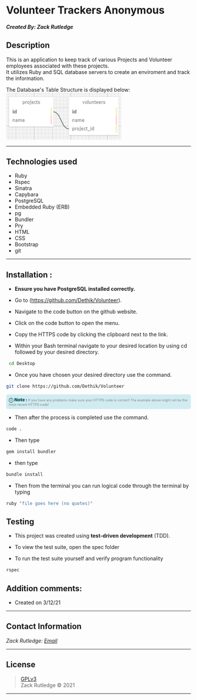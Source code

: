 # Volunteer Trackers Anonymous
#### *Created By: Zack Rutledge*

## Description
This is an application to keep track of various Projects and Volunteer employees associated with these projects.<br>
It utilizes Ruby and SQL database servers to create an enviroment and track the information.

The Database's Table Structure is displayed below:
<br>
![Diagram Example](/public/img/Diagram.jpg)

* * *

## Technologies used

* Ruby
* Rspec
* Sinatra
* Capybara
* PostgreSQL
* Embedded Ruby (ERB)
* pg
* Bundler
* Pry
* HTML
* CSS
* Bootstrap
* git

* * *

## Installation :

* **Ensure you have PostgreSQL installed correctly.**

* Go to (https://github.com/Dethik/Volunteer).

* Navigate to the code button on the github website.

* Click on the code button to open the menu.

- Copy the HTTPS code by clicking the clipboard next to the link.

- Within your Bash terminal navigate to your desired location by using cd followed by your desired directory.
```bash
 cd Desktop
```

- Once you have chosen your desired directory use the command.
```bash
git clone https://github.com/Dethik/Volunteer
```

<div
  style="
    background-color: #d1ecf1;
    color: grey; padding: 6px;
    font-size: 9px;
    border-radius: 5px;
    border: 1px solid #d4ecf1;
    margin-bottom: 12px"
>
  <span
    style="
      font-size: 12px;
      font-weight: 600;
      color: #0c5460;"
  >
    ⓘ
  </span>
  <span
    style="
      font-size: 12px;
      font-weight: 900;
      color: #0c5460;
      margin-bottom: 24px"
  >
    Note :
  </span>
  If you have any problems make sure your HTTPS code is correct! The example above might not be the most recent HTTPS code!
</div>


* Then after the process is completed use the command.

``` bash
code .
```

* Then type

``` bash
gem install bundler
```

* then type
``` bash
bundle install
```

* Then from the terminal you can run logical code through the terminal by typing
```bash
ruby "file goes here (no quotes)"
```

## Testing
* This project was created using **test-driven development** (TDD).

* To view the test suite, open the spec folder

* To run the test suite yourself and verify program functionality

```bash
rspec
```

## Addition comments:
* Created on 3/12/21

* * *

## Contact Information

_Zack Rutledge: [Email](thorgrim88@gmail.com)_

* * *

## License
> [GPLv3](https://choosealicense.com/licenses/gpl-3.0/)\
> Zack Rutledge &copy; 2021

* * *